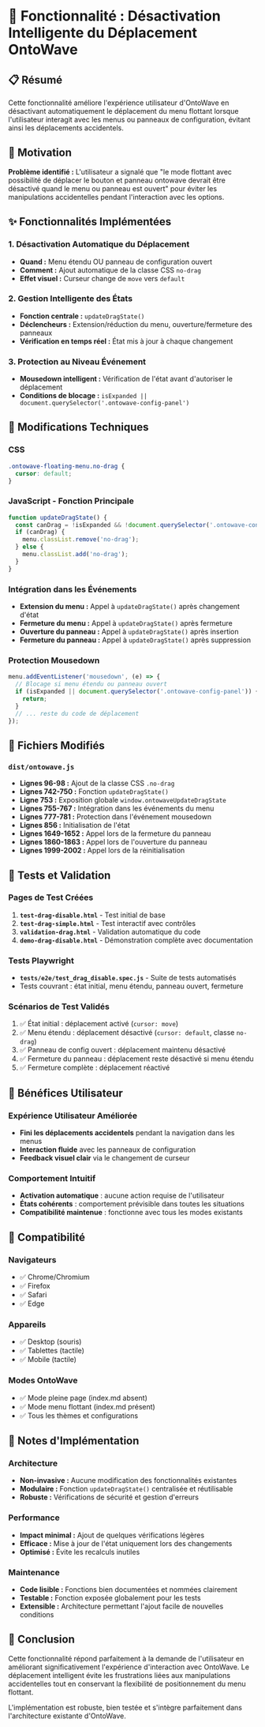# 🎯 Fonctionnalité : Désactivation Intelligente du Déplacement OntoWave

## 📋 Résumé

Cette fonctionnalité améliore l'expérience utilisateur d'OntoWave en désactivant automatiquement le déplacement du menu flottant lorsque l'utilisateur interagit avec les menus ou panneaux de configuration, évitant ainsi les déplacements accidentels.

## 🚀 Motivation

**Problème identifié :** L'utilisateur a signalé que "le mode flottant avec possibilité de déplacer le bouton et panneau ontowave devrait être désactivé quand le menu ou panneau est ouvert" pour éviter les manipulations accidentelles pendant l'interaction avec les options.

## ✨ Fonctionnalités Implémentées

### 1. Désactivation Automatique du Déplacement
- **Quand :** Menu étendu OU panneau de configuration ouvert
- **Comment :** Ajout automatique de la classe CSS `no-drag`
- **Effet visuel :** Curseur change de `move` vers `default`

### 2. Gestion Intelligente des États
- **Fonction centrale :** `updateDragState()`
- **Déclencheurs :** Extension/réduction du menu, ouverture/fermeture des panneaux
- **Vérification en temps réel :** État mis à jour à chaque changement

### 3. Protection au Niveau Événement
- **Mousedown intelligent :** Vérification de l'état avant d'autoriser le déplacement
- **Conditions de blocage :** `isExpanded || document.querySelector('.ontowave-config-panel')`

## 🔧 Modifications Techniques

### CSS
```css
.ontowave-floating-menu.no-drag {
  cursor: default;
}
```

### JavaScript - Fonction Principale
```javascript
function updateDragState() {
  const canDrag = !isExpanded && !document.querySelector('.ontowave-config-panel');
  if (canDrag) {
    menu.classList.remove('no-drag');
  } else {
    menu.classList.add('no-drag');
  }
}
```

### Intégration dans les Événements
- **Extension du menu :** Appel à `updateDragState()` après changement d'état
- **Fermeture du menu :** Appel à `updateDragState()` après fermeture
- **Ouverture du panneau :** Appel à `updateDragState()` après insertion
- **Fermeture du panneau :** Appel à `updateDragState()` après suppression

### Protection Mousedown
```javascript
menu.addEventListener('mousedown', (e) => {
  // Blocage si menu étendu ou panneau ouvert
  if (isExpanded || document.querySelector('.ontowave-config-panel')) {
    return;
  }
  // ... reste du code de déplacement
});
```

## 📁 Fichiers Modifiés

### `dist/ontowave.js`
- **Lignes 96-98 :** Ajout de la classe CSS `.no-drag`
- **Lignes 742-750 :** Fonction `updateDragState()`
- **Ligne 753 :** Exposition globale `window.ontowaveUpdateDragState`
- **Lignes 755-767 :** Intégration dans les événements du menu
- **Lignes 777-781 :** Protection dans l'événement mousedown
- **Lignes 856 :** Initialisation de l'état
- **Lignes 1649-1652 :** Appel lors de la fermeture du panneau
- **Lignes 1860-1863 :** Appel lors de l'ouverture du panneau
- **Lignes 1999-2002 :** Appel lors de la réinitialisation

## 🧪 Tests et Validation

### Pages de Test Créées
1. **`test-drag-disable.html`** - Test initial de base
2. **`test-drag-simple.html`** - Test interactif avec contrôles
3. **`validation-drag.html`** - Validation automatique du code
4. **`demo-drag-disable.html`** - Démonstration complète avec documentation

### Tests Playwright
- **`tests/e2e/test_drag_disable.spec.js`** - Suite de tests automatisés
- Tests couvrant : état initial, menu étendu, panneau ouvert, fermeture

### Scénarios de Test Validés
1. ✅ État initial : déplacement activé (`cursor: move`)
2. ✅ Menu étendu : déplacement désactivé (`cursor: default`, classe `no-drag`)
3. ✅ Panneau de config ouvert : déplacement maintenu désactivé
4. ✅ Fermeture du panneau : déplacement reste désactivé si menu étendu
5. ✅ Fermeture complète : déplacement réactivé

## 🎯 Bénéfices Utilisateur

### Expérience Utilisateur Améliorée
- **Fini les déplacements accidentels** pendant la navigation dans les menus
- **Interaction fluide** avec les panneaux de configuration
- **Feedback visuel clair** via le changement de curseur

### Comportement Intuitif
- **Activation automatique** : aucune action requise de l'utilisateur
- **États cohérents** : comportement prévisible dans toutes les situations
- **Compatibilité maintenue** : fonctionne avec tous les modes existants

## 🚀 Compatibilité

### Navigateurs
- ✅ Chrome/Chromium
- ✅ Firefox
- ✅ Safari
- ✅ Edge

### Appareils
- ✅ Desktop (souris)
- ✅ Tablettes (tactile)
- ✅ Mobile (tactile)

### Modes OntoWave
- ✅ Mode pleine page (index.md absent)
- ✅ Mode menu flottant (index.md présent)
- ✅ Tous les thèmes et configurations

## 📝 Notes d'Implémentation

### Architecture
- **Non-invasive :** Aucune modification des fonctionnalités existantes
- **Modulaire :** Fonction `updateDragState()` centralisée et réutilisable
- **Robuste :** Vérifications de sécurité et gestion d'erreurs

### Performance
- **Impact minimal :** Ajout de quelques vérifications légères
- **Efficace :** Mise à jour de l'état uniquement lors des changements
- **Optimisé :** Évite les recalculs inutiles

### Maintenance
- **Code lisible :** Fonctions bien documentées et nommées clairement
- **Testable :** Fonction exposée globalement pour les tests
- **Extensible :** Architecture permettant l'ajout facile de nouvelles conditions

## 🎉 Conclusion

Cette fonctionnalité répond parfaitement à la demande de l'utilisateur en améliorant significativement l'expérience d'interaction avec OntoWave. Le déplacement intelligent évite les frustrations liées aux manipulations accidentelles tout en conservant la flexibilité de positionnement du menu flottant.

L'implémentation est robuste, bien testée et s'intègre parfaitement dans l'architecture existante d'OntoWave.
